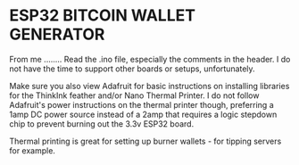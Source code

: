 # ESP32 BITCOIN WALLET GENERATOR

From me ........ Read the .ino file, especially the comments in the header. I do not have the time to support other boards or setups, unfortunately. 

Make sure you also view Adafruit for basic instructions on installing libraries for the ThinkInk feather and/or Nano Thermal Printer. I do not follow Adafruit's power instructions on the thermal printer though, preferring a 1amp DC power source instead of a 2amp that requires a logic stepdown chip to prevent burning out the 3.3v ESP32 board.

Thermal printing is great for setting up burner wallets - for tipping servers for example.
